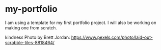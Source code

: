 # my-portfolio

I am using a template for my first portfolio project.
I will also be working on making one from scratch.

kindness Photo by Brett Jordan: https://www.pexels.com/photo/laid-out-scrabble-tiles-8818464/
